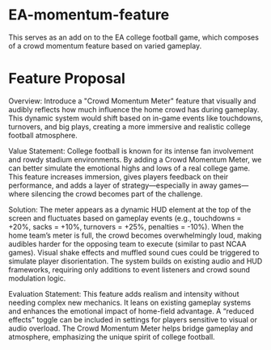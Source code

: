 # EA-momentum-feature
This serves as an add on to the EA college football game, which composes of a crowd momentum feature based on varied gameplay.


# Feature Proposal

Overview:
Introduce a "Crowd Momentum Meter" feature that visually and audibly reflects how much influence the home crowd has during gameplay. This dynamic system would shift based on in-game events like touchdowns, turnovers, and big plays, creating a more immersive and realistic college football atmosphere.

Value Statement:
College football is known for its intense fan involvement and rowdy stadium environments. By adding a Crowd Momentum Meter, we can better simulate the emotional highs and lows of a real college game. This feature increases immersion, gives players feedback on their performance, and adds a layer of strategy—especially in away games—where silencing the crowd becomes part of the challenge.

Solution:
The meter appears as a dynamic HUD element at the top of the screen and fluctuates based on gameplay events (e.g., touchdowns = +20%, sacks = +10%, turnovers = +25%, penalties = -10%). When the home team’s meter is full, the crowd becomes overwhelmingly loud, making audibles harder for the opposing team to execute (similar to past NCAA games). Visual shake effects and muffled sound cues could be triggered to simulate player disorientation. The system builds on existing audio and HUD frameworks, requiring only additions to event listeners and crowd sound modulation logic.

Evaluation Statement:
This feature adds realism and intensity without needing complex new mechanics. It leans on existing gameplay systems and enhances the emotional impact of home-field advantage. A “reduced effects” toggle can be included in settings for players sensitive to visual or audio overload. The Crowd Momentum Meter helps bridge gameplay and atmosphere, emphasizing the unique spirit of college football.
